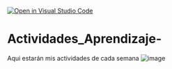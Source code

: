 [![Open in Visual Studio Code](https://classroom.github.com/assets/open-in-vscode-c66648af7eb3fe8bc4f294546bfd86ef473780cde1dea487d3c4ff354943c9ae.svg)](https://classroom.github.com/online_ide?assignment_repo_id=8478670&assignment_repo_type=AssignmentRepo)
# Actividades_Aprendizaje-
Aqui estarán mis actividades de cada semana
![image](https://user-images.githubusercontent.com/105187589/192667082-9ed56a50-ef04-474f-bfd5-6791c93334e1.png)
